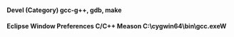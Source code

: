 #### Devel (Category) gcc-g++, gdb, make

#### Eclipse Window Preferences C/C++ Meason C:\cygwin64\bin\gcc.exeW
